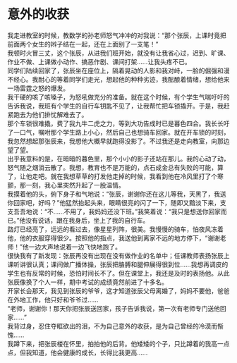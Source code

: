 # 意外的收获

我走进教室的时候，教数学的孙老师怒气冲冲的对我说：“那个张辰，上课时竟把前面两个女生的辫子结在一起，还在上面别了一支笔！”  
我顿时火冒三丈，这个张辰，从进我们班开始，就没有让我省心过，迟到、旷课、作业不做、上课做小动作、搞恶作剧、课间打架……让我头疼不已。  
同学们陆续回家了，张辰坐在座位上，隔着晃动的人影和我对峙，一脸的倔强和漫不经心。我耐心的等着同学们走光，想起他的种种劣迹，我酝酿着情绪，想给他来一场雷霆之怒的爆发。  
我干硬的咳了咳嗓子，为怒吼做充分的准备。就在这个时候，有个学生气喘吁吁的告诉我说，我班有个学生的自行车钥匙不见了，让我帮忙把车锁撬开。于是，我赶紧跑去为他们排忧解难去了。  
那个车锁很难撬，费了我九牛二虎之力，等到大功告成时已是暮色四合。我长长吁了一口气，嘱咐那个学生路上小心，然后自己也想骑车回家。就在开车锁的时刻，我忽然想起那张辰来，我想他大概早就跑得没影了。不过我还是走向教室，向那边望了望。  
出乎我意料的是，在暗暗的暮色里，那个小小的影子还站在那儿。我的心动了动，怒气随之烟消云散了。我想，教育也不是万能的，点石成金总有失败的可能，算了，让他走吧。就在我想草草的打发他走掉的时候，我看到他在冷风里打了个寒颤，那一刻，我心里突然升起了一股温情。  
我摸着他的头，俯下身子和气地说：“张辰，谢谢你还在这儿等我，天黑了，我送你回家吧，好吗？”他猛然抬起头来，眼睛很亮的闪了一下，随即又黯淡下来，支支吾吾地说：“不……不用了，我妈妈还没下班。”我笑着说：“我只是想送你回家而已。”他没有说话，跟在我身后，坐上了我的自行车。  
路灯已经亮了，远远的看过去，像星星列阵，很美。我慢慢的骑车，怕夜风冻着他，他的衣服穿得很少。按照他的指点，我送他到离家不远的地方停下，“谢谢老师！”他一边大声地说着一边飞快地跑了。  
很快我有了新发现：张辰再没有出现在没有做作业的名单中；任课教师表扬张辰上课听讲很认真；课间做广播体操，张辰把胳膊和腿伸展得很到位……我想再调皮的学生也有反常的时候，恐怕时间长不了。但在课堂上，我还是及时的表扬他。从此张辰像换了个人一样，期中考试的成绩竟然前进了十多名。  
开家长会那天，我见到张辰的爷爷，这才知道张辰父母离婚了，妈妈不要他，爸爸在外地工作，他只好和爷爷过……  
“老师，谢谢你！那天你把张辰送回家，孩子告诉我说，第一次有老师专门送他回家……”  
我背过身，忍住夺眶欲出的泪，不为自己意外的收获，是为自己曾经的冷漠而惭愧……  
我蹲下来，把张辰楼在怀里，拍拍他的后背。他矮矮的个子，只比蹲着的我高一点点，但我知道，他会健康的成长，长得比我更高……
  